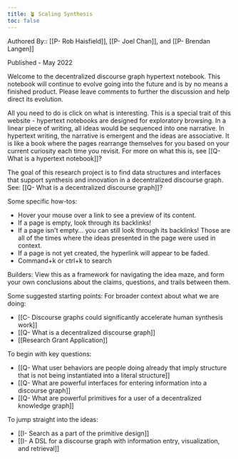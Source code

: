 ```yaml
---
title: 🪴 Scaling Synthesis
toc: false
---
```

Authored By:: [[P- Rob Haisfield]], [[P- Joel Chan]], and [[P- Brendan Langen]]

Published - May 2022

Welcome to the decentralized discourse graph hypertext notebook. This notebook will continue to evolve going into the future and is by no means a finished product. Please leave comments to further the discussion and help direct its evolution.

All you need to do is click on what is interesting. This is a special trait of this website - hypertext notebooks are designed for exploratory browsing. In a linear piece of writing, all ideas would be sequenced into one narrative. In hypertext writing, the narrative is emergent and the ideas are associative. It is like a book where the pages rearrange themselves for you based on your current curiosity each time you revisit. For more on what this is, see [[Q- What is a hypertext notebook]]?

The goal of this research project is to find data structures and interfaces that support synthesis and innovation in a decentralized discourse graph. See: [[Q- What is a decentralized discourse graph]]?

Some specific how-tos:
- Hover your mouse over a link to see a preview of its content.
- If a page is empty, look through its backlinks! 
- If a page isn't empty... you can still look through its backlinks! Those are all of the times where the ideas presented in the page were used in context.
- If a page is not yet created, the hyperlink will appear to be faded.
- Command+k or ctrl+k to search

Builders: View this as a framework for navigating the idea maze, and form your own conclusions about the claims, questions, and trails between them.


Some suggested starting points:
For broader context about what we are doing:
- [[C- Discourse graphs could significantly accelerate human synthesis work]]
- [[Q- What is a decentralized discourse graph]]
- [[Research Grant Application]]

To begin with key questions:
- [[Q- What user behaviors are people doing already that imply structure that is not being instantiated into a literal structure]]
- [[Q- What are powerful interfaces for entering information into a discourse graph]]
- [[Q- What are powerful primitives for a user of a decentralized knowledge graph]]

To jump straight into the ideas:
- [[I- Search as a part of the primitive design]]
- [[I- A DSL for a discourse graph with information entry, visualization, and retrieval]]
